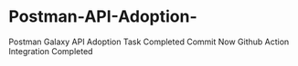 # Postman-API-Adoption-
Postman Galaxy API Adoption Task Completed Commit 
Now Github Action Integration Completed 

